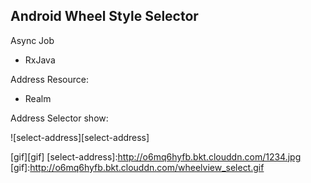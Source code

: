 ## Android Wheel Style Selector

Async Job
+ RxJava

Address Resource:
+ Realm

Address Selector show:

![select-address][select-address]

[gif][gif]
[select-address]:http://o6mq6hyfb.bkt.clouddn.com/1234.jpg
[gif]:http://o6mq6hyfb.bkt.clouddn.com/wheelview_select.gif
